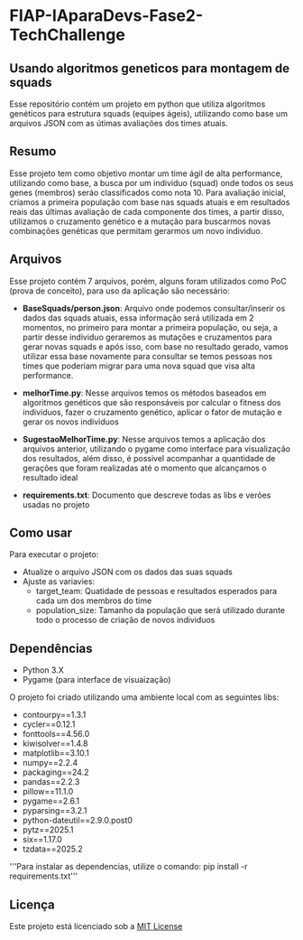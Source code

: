 # FIAP-IAparaDevs-Fase2-TechChallenge 
 
## Usando algoritmos geneticos para montagem de squads

Esse repositório contém um projeto em python que utiliza algoritmos genéticos para estrutura squads (equipes ágeis), utilizando como base um arquivos JSON com as útimas avaliações dos times atuais.

## Resumo
Esse projeto tem como objetivo montar um time ágil de alta performance, utilizando como base, a busca por um individuo (squad) onde todos os seus genes (membros) seráo classificados como nota 10. Para avaliação inicial, criamos a primeira população com base nas squads atuais e em resultados reais das últimas avaliação de cada componente dos times, a partir disso, utilizamos o cruzamento genético e a mutação para buscarmos novas combinações genéticas que permitam gerarmos um novo individuo.

## Arquivos
Esse projeto contém 7 arquivos, porém, alguns foram utilizados como PoC (prova de conceito), para uso da aplicação são necessário:

- **BaseSquads/person.json**: Arquivo onde podemos consultar/inserir os dados das squads atuais, essa informação será utilizada em 2 momentos, no primeiro para montar a primeira população, ou seja, a partir desse individuo geraremos as mutações e cruzamentos para gerar novas squads e após isso, com base no resultado gerado, vamos utilizar essa base novamente para consultar se temos pessoas nos times que poderiam migrar para uma nova squad que visa alta performance.

- **melhorTime.py**: Nesse arquivos temos os métodos baseados em algoritmos genéticos que são responsáveis por calcular o fitness dos individuos, fazer o cruzamento genético, aplicar o fator de mutação e gerar os novos individuos

- **SugestaoMelhorTime.py**: Nesse arquivos temos a aplicação dos arquivos anterior, utilizando o pygame como interface para visualização dos resultados, além disso, é possivel acompanhar a quantidade de gerações que foram realizadas até o momento que alcançamos o resultado ideal

- **requirements.txt**: Documento que descreve todas as libs e verões usadas no projeto

## Como usar

Para executar o projeto: 
- Atualize o arquivo JSON com os dados das suas squads
- Ajuste as variavies:
    - target_team: Quatidade de pessoas e resultados esperados para cada um dos membros do time
    - population_size: Tamanho da população que será utilizado durante todo o processo de criação de novos individuos



## Dependências

- Python 3.X
- Pygame (para interface de visuaização)

O projeto foi criado utilizando uma ambiente local com as seguintes libs:

- contourpy==1.3.1
- cycler==0.12.1
- fonttools==4.56.0
- kiwisolver==1.4.8
- matplotlib==3.10.1
- numpy==2.2.4
- packaging==24.2
- pandas==2.2.3
- pillow==11.1.0
- pygame==2.6.1
- pyparsing==3.2.1
- python-dateutil==2.9.0.post0
- pytz==2025.1
- six==1.17.0
- tzdata==2025.2

'''Para instalar as dependencias, utilize o comando: pip install -r requirements.txt'''

## Licença

Este projeto está licenciado sob a [MIT License](LICENSE)
